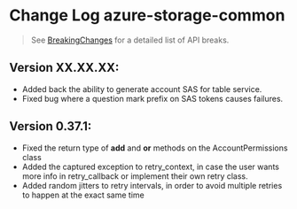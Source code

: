 # Change Log azure-storage-common

> See [BreakingChanges](BreakingChanges.md) for a detailed list of API breaks.

## Version XX.XX.XX:
- Added back the ability to generate account SAS for table service.
- Fixed bug where a question mark prefix on SAS tokens causes failures.

## Version 0.37.1:
- Fixed the return type of __add__ and __or__ methods on the AccountPermissions class
- Added the captured exception to retry_context, in case the user wants more info in retry_callback or implement their own retry class.
- Added random jitters to retry intervals, in order to avoid multiple retries to happen at the exact same time

